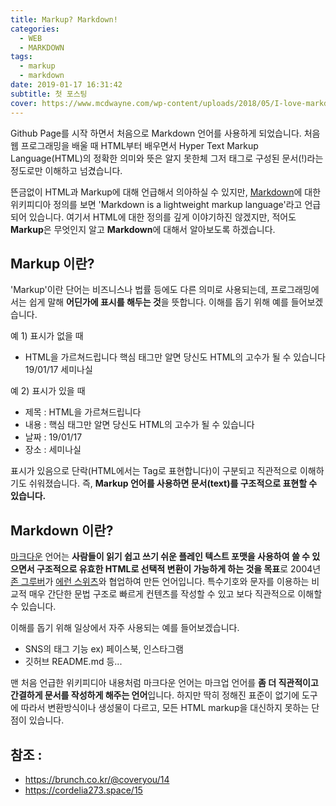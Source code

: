 ```yaml
---
title: Markup? Markdown!
categories:
  - WEB
  - MARKDOWN
tags:
  - markup
  - markdown
date: 2019-01-17 16:31:42
subtitle: 첫 포스팅
cover: https://www.mcdwayne.com/wp-content/uploads/2018/05/I-love-markdown-syntax-language.png
---
```


Github Page를 시작 하면서 처음으로 Markdown 언어를 사용하게 되었습니다.
처음 웹 프로그래밍을 배울 때 HTML부터 배우면서 Hyper Text Markup Language(HTML)의 정확한 의미와 뜻은 알지 못한체 그저 태그로 구성된 문서(!)라는 정도로만 이해하고 넘겼습니다.

뜬금없이 HTML과 Markup에 대해 언급해서 의아하실 수 있지만, [Markdown](https://en.wikipedia.org/wiki/Markdown)에 대한 위키피디아 정의를 보면 'Markdown is a lightweight markup language'라고 언급되어 있습니다.
여기서 HTML에 대한 정의를 깊게 이야기하진 않겠지만, 적어도 **Markup**은 무엇인지 알고 **Markdown**에 대해서 알아보도록 하겠습니다.

## Markup 이란?
'Markup'이란 단어는 비즈니스나 법률 등에도 다른 의미로 사용되는데, 프로그래밍에서는 쉽게 말해 **어딘가에 표시를 해두는 것**을 뜻합니다.
이해를 돕기 위해 예를 들어보겠습니다.

예 1) 표시가 없을 때
- HTML을 가르쳐드립니다 핵심 태그만 알면 당신도 HTML의 고수가 될 수 있습니다 19/01/17 세미나실


예 2) 표시가 있을 때
- 제목 : HTML을 가르쳐드립니다
- 내용 : 핵심 태그만 알면 당신도 HTML의 고수가 될 수 있습니다
- 날짜 : 19/01/17
- 장소 : 세미나실


표시가 있음으로 단락(HTML에서는 Tag로 표현합니다)이 구분되고 직관적으로 이해하기도 쉬워졌습니다. 즉, **Markup 언어를 사용하면 문서(text)를 구조적으로 표현할 수 있습니다.**

## Markdown 이란?
[마크다운](https://ko.wikipedia.org/wiki/%EB%A7%88%ED%81%AC%EB%8B%A4%EC%9A%B4) 언어는 **사람들이 읽기 쉽고 쓰기 쉬운 플레인 텍스트 포맷을 사용하여 쓸 수 있으면서 구조적으로 유효한 HTML로 선택적 변환이 가능하게 하는 것을 목표**로 2004년 [존 그루버](https://en.wikipedia.org/wiki/John_Gruber)가 [에런 스위츠](https://ko.wikipedia.org/wiki/%EC%97%90%EB%9F%B0_%EC%8A%A4%EC%9B%8C%EC%B8%A0)와 협업하여 만든 언어입니다.
특수기호와 문자를 이용하는 비교적 매우 간단한 문법 구조로 빠르게 컨텐츠를 작성할 수 있고 보다 직관적으로 이해할 수 있습니다.

이해를 돕기 위해 일상에서 자주 사용되는 예를 들어보겠습니다.
- SNS의 태그 기능 ex) 페이스북, 인스타그램
- 깃허브 README.md 등...


맨 처음 언급한 위키피디아 내용처럼 마크다운 언어는 마크업 언어를 **좀 더 직관적이고 간결하게 문서를 작성하게 해주는 언어**입니다.
하지만 딱히 정해진 표준이 없기에 도구에 따라서 변환방식이나 생성물이 다르고, 모든 HTML markup을 대신하지 못하는 단점이 있습니다.





참조 :
----------
- https://brunch.co.kr/@coveryou/14
- https://cordelia273.space/15
